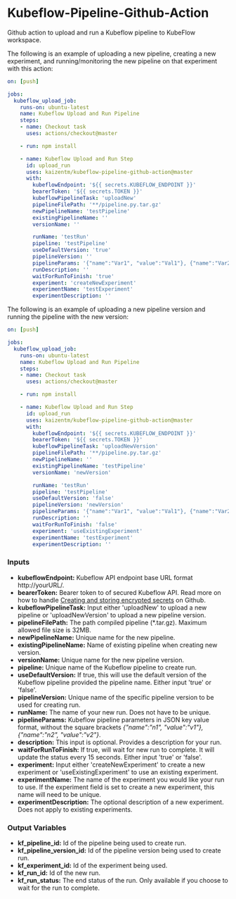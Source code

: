 # Kubeflow-Pipeline-Github-Action

Github action to upload and run a Kubeflow pipeline to KubeFlow workspace.

The following is an example of uploading a new pipeline, creating a new experiment, and running/monitoring the new pipeline on that experiment with this action:

```yaml
on: [push]

jobs:
  kubeflow_upload_job:
    runs-on: ubuntu-latest
    name: Kubeflow Upload and Run Pipeline
    steps:
    - name: Checkout task
      uses: actions/checkout@master

    - run: npm install

    - name: Kubeflow Upload and Run Step
      id: upload_run
      uses: kaizentm/kubeflow-pipeline-github-action@master
      with:
        kubeflowEndpoint: '${{ secrets.KUBEFLOW_ENDPOINT }}'
        bearerToken: '${{ secrets.TOKEN }}'
        kubeflowPipelineTask: 'uploadNew'
        pipelineFilePath: '**/pipeline.py.tar.gz'
        newPipelineName: 'testPipeline'
        existingPipelineName: ''
        versionName: ''

        runName: 'testRun'
        pipeline: 'testPipeline'
        useDefaultVersion: 'true'
        pipelineVersion: ''
        pipelineParams: '{"name":"Var1", "value":"Val1"}, {"name":"Var2", "value":"Val2"}'
        runDescription: ''
        waitForRunToFinish: 'true'
        experiment: 'createNewExperiment'
        experimentName: 'testExperiment'
        experimentDescription: ''
```

The following is an example of uploading a new pipeline version and running the pipeline with the new version:

```yaml
on: [push]

jobs:
  kubeflow_upload_job:
    runs-on: ubuntu-latest
    name: Kubeflow Upload and Run Pipeline
    steps:
    - name: Checkout task
      uses: actions/checkout@master

    - run: npm install

    - name: Kubeflow Upload and Run Step
      id: upload_run
      uses: kaizentm/kubeflow-pipeline-github-action@master
      with:
        kubeflowEndpoint: '${{ secrets.KUBEFLOW_ENDPOINT }}'
        bearerToken: '${{ secrets.TOKEN }}'
        kubeflowPipelineTask: 'uploadNewVersion'
        pipelineFilePath: '**/pipeline.py.tar.gz'
        newPipelineName: ''
        existingPipelineName: 'testPipeline'
        versionName: 'newVersion'

        runName: 'testRun'
        pipeline: 'testPipeline'
        useDefaultVersion: 'false'
        pipelineVersion: 'newVersion'
        pipelineParams: '{"name":"Var1", "value":"Val1"}, {"name":"Var2", "value":"Val2"}'
        runDescription: ''
        waitForRunToFinish: 'false'
        experiment: 'useExistingExperiment'
        experimentName: 'testExperiment'
        experimentDescription: ''
```

### Inputs
- **kubeflowEndpoint:** Kubeflow API endpoint base URL format http://yourURL/.
- **bearerToken:** Bearer token to of secured Kubeflow API. Read more on how to handle [Creating and storing encrypted secrets](https://help.github.com/en/actions/configuring-and-managing-workflows/creating-and-storing-encrypted-secrets) on Github.  
- **kubeflowPipelineTask:** Input either 'uploadNew' to upload a new pipeline or 'uploadNewVersion' to upload a new pipeline version.
- **pipelineFilePath:** The path compiled pipeline (*.tar.gz). Maximum allowed file size is 32MB.
- **newPipelineName:** Unique name for the new pipeline.
- **existingPipelineName:** Name of existing pipeline when creating new version.
- **versionName:** Unique name for the new pipeline version.
- **pipeline:** Unique name of the Kubeflow pipeline to create run.
- **useDefaultVersion:** If true, this will use the default version of the Kubeflow pipeline provided the pipeline name. Either input 'true' or 'false'.
- **pipelineVersion:** Unique name of the specific pipeline version to be used for creating run.
- **runName:** The name of your new run. Does not have to be unique.
- **pipelineParams:** Kubeflow pipeline parameters in JSON key value format, without the square brackets *{"name":"n1", "value":"v1"}, {"name":"n2", "value":"v2"}*.
- **description:** This input is optional. Provides a description for your run.
- **waitForRunToFinish:** If true, will wait for new run to complete. It will update the status every 15 seconds. Either input 'true' or 'false'.
- **experiment:** Input either 'createNewExperiment' to create a new experiment or 'useExistingExperiment' to use an existing experiment.
- **experimentName:** The name of the experiment you would like your run to use. If the experiment field is set to create a new experiment, this name will need to be unique.
- **experimentDescription:** The optional description of a new experiment. Does not apply to existing experiments.

### Output Variables 
- **kf_pipeline_id:** Id of the pipeline being used to create run.
- **kf_pipeline_version_id:** Id of the pipeline version being used to create run.
- **kf_experiment_id:** Id of the experiment being used.
- **kf_run_id:** Id of the new run.
- **kf_run_status:** The end status of the run. Only available if you choose to wait for the run to complete.
